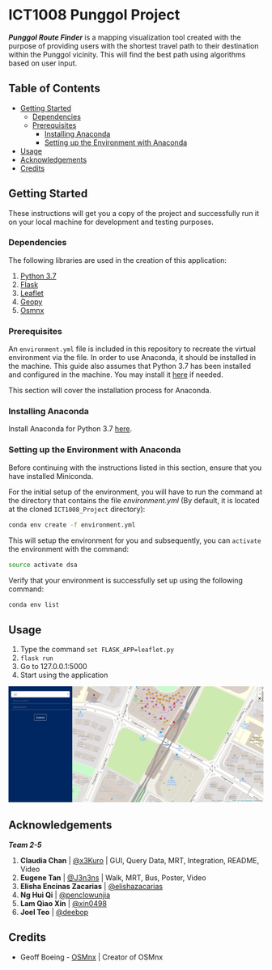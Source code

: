 # ICT1008 Punggol Project

***Punggol Route Finder*** is a mapping visualization tool created with the purpose of providing users with the shortest travel path to their destination within the Punggol vicinity. This will find the best path using algorithms based on user input.

## Table of Contents
- [Getting Started](#getting-started)
  - [Dependencies](#dependencies)
  - [Prerequisites](#prerequisites)
    - [Installing Anaconda](#installing-anaconda)
    - [Setting up the Environment with Anaconda](#setting-up-the-environment-with-Anaconda)
- [Usage](#usage)
- [Acknowledgements](#acknowledgements)
- [Credits](#credits)

## Getting Started
These instructions will get you a copy of the project and successfully run it on your local machine for development and testing purposes.

### Dependencies
The following libraries are used in the creation of this application:

1. [Python 3.7](https://docs.python.org/3.7/)
1. [Flask](https://flask.palletsprojects.com/en/1.1.x/) 
1. [Leaflet](https://leafletjs.com/reference-1.6.0.html)
1. [Geopy](https://geopy.readthedocs.io/en/stable/)
1. [Osmnx](https://osmnx.readthedocs.io/en/stable/)

### Prerequisites
An `environment.yml` file is included in this repository to recreate the virtual environment via the file.
In order to use Anaconda, it should be installed in the machine. 
This guide also assumes that Python 3.7 has been installed and configured in the machine. You may install it [here](https://www.python.org/downloads/) if needed.

This section will cover the installation process for Anaconda.

### Installing Anaconda
 Install Anaconda for Python 3.7 [here](https://www.anaconda.com/distribution/).

### Setting up the Environment with Anaconda
Before continuing with the instructions listed in this section, ensure that you have installed Miniconda.

For the initial setup of the environment, you will have to run the command at the directory that contains the file *environment.yml* (By default, it is located at the cloned `ICT1008_Project` directory):

```sh
conda env create -f environment.yml
``` 

This will setup the environment for you and subsequently, you can `activate` the environment with the command:

```sh
source activate dsa
```

Verify that your environment is successfully set up using the following command:
```sh
conda env list
```

## Usage
1. Type the command `set FLASK_APP=leaflet.py`
1. `flask run`
1. Go to 127.0.0.1:5000
1. Start using the application

![alt text](https://github.com/x3Kuro/ICT1008/blob/master/ICT1008_Project/img/gui.JPG "GUI")

## Acknowledgements
***Team 2-5***

1. **Claudia Chan** | [@x3Kuro](https://github.com/x3Kuro) | GUI, Query Data, MRT, Integration, README, Video
1. **Eugene Tan** | [@J3n3ns](https://github.com/J3n3ns) | Walk, MRT, Bus, Poster, Video
1. **Elisha Encinas Zacarias** | [@elishazacarias](https://github.com/elishazacarias)
1. **Ng Hui Qi** | [@penclowunjia](https://github.com/penclowunjia)
1. **Lam Qiao Xin** | [@xin0498](https://github.com/xin0498)
1. **Joel Teo** | [@deebop](https://github.com/deebop)

## Credits
* Geoff Boeing - [OSMnx](https://github.com/gboeing/osmnx) | Creator of OSMnx
